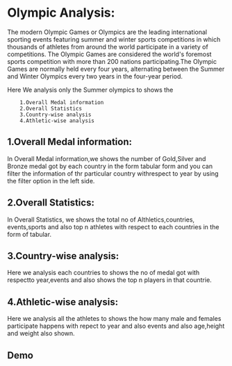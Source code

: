 
# Olympic Analysis:
The modern Olympic Games or Olympics are the leading international sporting events featuring summer and winter sports competitions in which thousands of athletes from around the world participate in a variety of competitions. The Olympic Games are considered the world's foremost sports competition with more than 200 nations participating.The Olympic Games are normally held every four years, alternating between the Summer and Winter Olympics every two years in the four-year period.

Here We analysis only the Summer olympics to shows the 

        1.Overall Medal information
        2.Overall Statistics
        3.Country-wise analysis
        4.Athletic-wise analysis

## 1.Overall Medal information:
In Overall Medal information,we shows the number of Gold,Silver and Bronze 
medal got by each country in the form tabular form and you can filter the information of thr particular country withrespect to year by using the
filter option in the left side.

## 2.Overall Statistics:
In Overall Statistics, we shows the total no of Althletics,countries,
events,sports and also top n athletes with respect to each countries
in the form of tabular.

## 3.Country-wise analysis:
Here we analysis each countries to shows the no of medal got with respectto year,events and also shows the top n players in that countrie.

## 4.Athletic-wise analysis:
Here we analysis all the athletes to shows the how many male and females participate happens with repect to year and also 
events and also age,height and weight also shown.
## Demo


